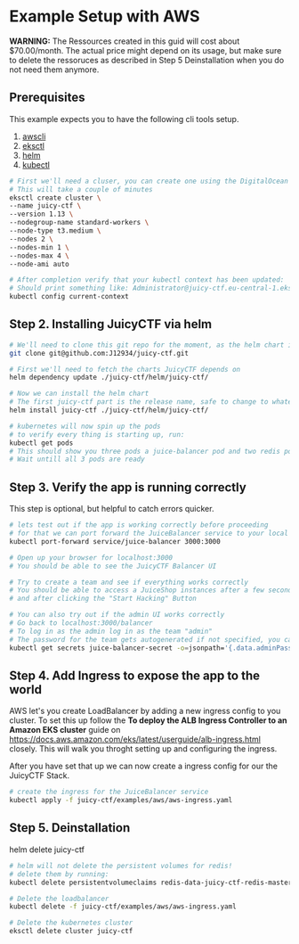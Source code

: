 # Example Setup with AWS

**WARNING:** The Ressources created in this guid will cost about \$70.00/month. The actual price might depend on its usage, but make sure to delete the ressoruces as described in Step 5 Deinstallation when you do not need them anymore.

## Prerequisites

This example expects you to have the following cli tools setup.

1. [awscli](https://aws.amazon.com/cli/)
2. [eksctl](https://docs.aws.amazon.com/eks/latest/userguide/getting-started-eksctl.html)
3. [helm](https://helm.sh)
4. [kubectl](https://kubernetes.io/docs/tasks/tools/install-kubectl/#install-kubectl-on-macos)

```sh
# First we'll need a cluser, you can create one using the DigitalOcean cli.
# This will take a couple of minutes
eksctl create cluster \
--name juicy-ctf \
--version 1.13 \
--nodegroup-name standard-workers \
--node-type t3.medium \
--nodes 2 \
--nodes-min 1 \
--nodes-max 4 \
--node-ami auto

# After completion verify that your kubectl context has been updated:
# Should print something like: Administrator@juicy-ctf.eu-central-1.eksctl.io
kubectl config current-context
```

## Step 2. Installing JuicyCTF via helm

```sh
# We'll need to clone this git repo for the moment, as the helm chart isnt pushed to any registry
git clone git@github.com:J12934/juicy-ctf.git

# First we'll need to fetch the charts JuicyCTF depends on
helm dependency update ./juicy-ctf/helm/juicy-ctf/

# Now we can install the helm chart
# The first juicy-ctf part is the release name, safe to change to whatever you like, but the exmaples in the guide are written for 'juicy-ctf'
helm install juicy-ctf ./juicy-ctf/helm/juicy-ctf/

# kubernetes will now spin up the pods
# to verify every thing is starting up, run:
kubectl get pods
# This should show you three pods a juice-balancer pod and two redis pods
# Wait untill all 3 pods are ready
```

## Step 3. Verify the app is running correctly

This step is optional, but helpful to catch errors quicker.

```sh
# lets test out if the app is working correctly before proceeding
# for that we can port forward the JuiceBalancer service to your local machine
kubectl port-forward service/juice-balancer 3000:3000

# Open up your browser for localhost:3000
# You should be able to see the JuicyCTF Balancer UI

# Try to create a team and see if everything works correctly
# You should be able to access a JuiceShop instances after a few seconds after creating a team,
# and after clicking the "Start Hacking" Button

# You can also try out if the admin UI works correctly
# Go back to localhost:3000/balancer
# To log in as the admin log in as the team "admin"
# The password for the team gets autogenerated if not specified, you can extract it from the kubernetes secret:
kubectl get secrets juice-balancer-secret -o=jsonpath='{.data.adminPassword}' | base64 --decode
```

## Step 4. Add Ingress to expose the app to the world

AWS let's you create LoadBalancer by adding a new ingress config to you cluster.
To set this up follow the **To deploy the ALB Ingress Controller to an Amazon EKS cluster** guide on https://docs.aws.amazon.com/eks/latest/userguide/alb-ingress.html closely. This will walk you throght setting up and configuring the ingress.

After you have set that up we can now create a ingress config for our the JuicyCTF Stack.

```sh
# create the ingress for the JuiceBalancer service
kubectl apply -f juicy-ctf/examples/aws/aws-ingress.yaml
```

## Step 5. Deinstallation

helm delete juicy-ctf

```sh
# helm will not delete the persistent volumes for redis!
# delete them by running:
kubectl delete persistentvolumeclaims redis-data-juicy-ctf-redis-master-0 redis-data-juicy-ctf-redis-slave-0

# Delete the loadbalancer
kubectl delete -f juicy-ctf/examples/aws/aws-ingress.yaml

# Delete the kubernetes cluster
eksctl delete cluster juicy-ctf
```
